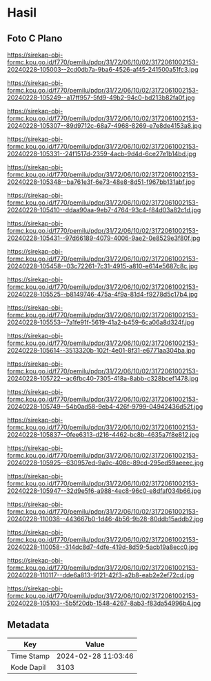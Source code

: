 # Hasil

## Foto C Plano

https://sirekap-obj-formc.kpu.go.id/f770/pemilu/pdpr/31/72/06/10/02/3172061002153-20240228-105003--2cd0db7a-9ba6-4526-af45-241500a51fc3.jpg

https://sirekap-obj-formc.kpu.go.id/f770/pemilu/pdpr/31/72/06/10/02/3172061002153-20240228-105249--a17ff957-5fd9-49b2-94c0-bd213b82fa0f.jpg

https://sirekap-obj-formc.kpu.go.id/f770/pemilu/pdpr/31/72/06/10/02/3172061002153-20240228-105307--89d9712c-68a7-4968-8269-e7e8de4153a8.jpg

https://sirekap-obj-formc.kpu.go.id/f770/pemilu/pdpr/31/72/06/10/02/3172061002153-20240228-105331--24f1517d-2359-4acb-9d4d-6ce27e1b14bd.jpg

https://sirekap-obj-formc.kpu.go.id/f770/pemilu/pdpr/31/72/06/10/02/3172061002153-20240228-105348--ba761e3f-6e73-48e8-8d51-f967bb131abf.jpg

https://sirekap-obj-formc.kpu.go.id/f770/pemilu/pdpr/31/72/06/10/02/3172061002153-20240228-105410--ddaa90aa-9eb7-4764-93c4-f84d03a82c1d.jpg

https://sirekap-obj-formc.kpu.go.id/f770/pemilu/pdpr/31/72/06/10/02/3172061002153-20240228-105431--97d66189-4079-4006-9ae2-0e8529e3f80f.jpg

https://sirekap-obj-formc.kpu.go.id/f770/pemilu/pdpr/31/72/06/10/02/3172061002153-20240228-105458--03c72261-7c31-4915-a810-e614e5687c8c.jpg

https://sirekap-obj-formc.kpu.go.id/f770/pemilu/pdpr/31/72/06/10/02/3172061002153-20240228-105525--b8149746-475a-4f9a-81d4-f9278d5c17b4.jpg

https://sirekap-obj-formc.kpu.go.id/f770/pemilu/pdpr/31/72/06/10/02/3172061002153-20240228-105553--7a1fe91f-5619-41a2-b459-6ca06a8d324f.jpg

https://sirekap-obj-formc.kpu.go.id/f770/pemilu/pdpr/31/72/06/10/02/3172061002153-20240228-105614--3513320b-102f-4e01-8f31-e6771aa304ba.jpg

https://sirekap-obj-formc.kpu.go.id/f770/pemilu/pdpr/31/72/06/10/02/3172061002153-20240228-105722--ac6fbc40-7305-418a-8abb-c328bcef1478.jpg

https://sirekap-obj-formc.kpu.go.id/f770/pemilu/pdpr/31/72/06/10/02/3172061002153-20240228-105749--54b0ad58-9eb4-426f-9799-04942436d52f.jpg

https://sirekap-obj-formc.kpu.go.id/f770/pemilu/pdpr/31/72/06/10/02/3172061002153-20240228-105837--0fee6313-d216-4462-bc8b-4635a7f8e812.jpg

https://sirekap-obj-formc.kpu.go.id/f770/pemilu/pdpr/31/72/06/10/02/3172061002153-20240228-105925--630957ed-9a9c-408c-89cd-295ed59aeeec.jpg

https://sirekap-obj-formc.kpu.go.id/f770/pemilu/pdpr/31/72/06/10/02/3172061002153-20240228-105947--32d9e5f6-a988-4ec8-96c0-e8dfaf034b66.jpg

https://sirekap-obj-formc.kpu.go.id/f770/pemilu/pdpr/31/72/06/10/02/3172061002153-20240228-110038--443667b0-1d46-4b56-9b28-80ddb15addb2.jpg

https://sirekap-obj-formc.kpu.go.id/f770/pemilu/pdpr/31/72/06/10/02/3172061002153-20240228-110058--314dc8d7-4dfe-419d-8d59-5acb19a8ecc0.jpg

https://sirekap-obj-formc.kpu.go.id/f770/pemilu/pdpr/31/72/06/10/02/3172061002153-20240228-110117--dde6a813-9121-42f3-a2b8-eab2e2ef72cd.jpg

https://sirekap-obj-formc.kpu.go.id/f770/pemilu/pdpr/31/72/06/10/02/3172061002153-20240228-105103--5b5f20db-1548-4267-8ab3-f83da54996b4.jpg


## Metadata

| Key        | Value               |
| ---------- | ------------------- |
| Time Stamp | 2024-02-28 11:03:46 |
| Kode Dapil | 3103                |



